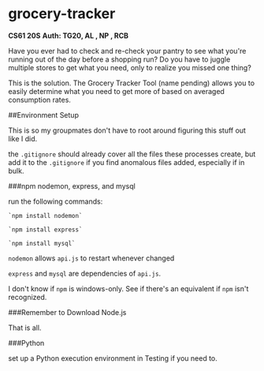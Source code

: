 # grocery-tracker

**CS61 20S**
**Auth: TG20, AL , NP , RCB**

Have you ever had to check and re-check your pantry to see what you're running out of the day before a shopping run? Do you have to juggle multiple stores to get what you need, only to realize you missed one thing?

This is the solution. The Grocery Tracker Tool (name pending) allows you to easily determine what you need to get more of based on averaged consumption rates.

##Environment Setup

This is so my groupmates don't have to root around figuring this stuff out like I did.

the `.gitignore` should already cover all the files these processes create, but add it to the `.gitignore` if you find anomalous files added, especially if in bulk.

###npm nodemon, express, and mysql

run the following commands:

	`npm install nodemon`

	`npm install express`

	`npm install mysql`

`nodemon` allows `api.js` to restart whenever changed

`express` and `mysql` are dependencies of `api.js`.

I don't know if `npm` is windows-only. See if there's an equivalent if `npm` isn't recognized.

###Remember to Download Node.js

That is all.

###Python

set up a Python execution environment in Testing if you need to.
